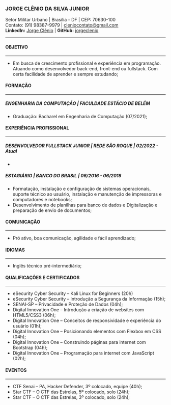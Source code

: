 ### JORGE CLÊNIO DA SILVA JUNIOR
Setor Militar Urbano | Brasília - DF | CEP: 70630-100<br>
Contato: (91) 98387-9979 | cleniocontato@gmail.com<br>
**LinkedIn:** [Jorge Clênio](https://www.linkedin.com/in/jrgcln) | **GitHub:** [jorgeclenio](https://github.com/jorgeclenio/)<br>
___
#### OBJETIVO 
___
* Em busca de crescimento profissional e experiência em programação.  Atuando como desenvolvedor back-end, front-end ou fullstack. Com certa facilidade de aprender e sempre estudando;

#### FORMAÇÃO
___
##### ENGENHARIA DA COMPUTAÇÃO | FACULDADE ESTÁCIO DE BELÉM
* Graduação: Bacharel em Engenharia de Computação (07/2021);

#### EXPERIÊNCIA PROFISSIONAL
___
##### DESENVOLVEDOR FULLSTACK JUNIOR | REDE SÃO ROQUE | 02/2022 - Atual
* 

##### ESTAGIÁRIO | BANCO DO BRASIL | 06/2016 - 06/2018
* Formatação, instalação e configuração de sistemas operacionais, suporte técnico ao usuário, instalação e manutenção de impressoras e computadores e notebooks;
* Desenvolvimento de planilhas para banco de dados e Digitalização e preparação de envio de documentos;

#### COMUNICAÇÃO
___
* Pró ativo, boa comunicação, agilidade e fácil aprendizado;

#### IDIOMAS
___
* Inglês técnico pré-intermediário;

#### QUALIFICAÇÕES E CERTIFICADOS
___
* eSecurity Cyber Security – Kali Linux for Beginners (20h)
* eSecurity Cyber Security – Introdução a Segurança da Informação (15h);
* SENAI-SP – Privacidade e Proteção de Dados (04h);
* Digital Innovation One – Introdução a criação de websites com HTML5/CSS3 (06h);
* Digital Innovation One – Conceitos de responsividade e experiência do usuário (01h);
* Digital Innovation One – Posicionando elementos com Flexbox em CSS (04h);
* Digital Innovation One – Construindo páginas para internet com Bootstrap (04h);
* Digital Innovation One – Programação para internet com JavaScript (02h);

#### EVENTOS
___
* CTF Senai – PA, Hacker Defender, 3º colocado, equipe (40h); 
* Star CTF – O CTF das Estrelas, 5º colocado, solo (24h);
* Star CTF – O CTF das Estrelas, 3º colocado, solo (24h); 
